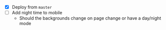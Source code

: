 - [x] Deploy from `master`
- [ ] Add night time to mobile
    - Should the backgrounds change on page change or have a day/night mode